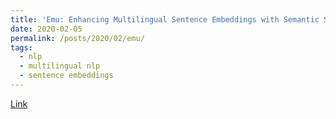 ```yaml
---
title: 'Emu: Enhancing Multilingual Sentence Embeddings with Semantic Similarity'
date: 2020-02-05
permalink: /posts/2020/02/emu/
tags:
  - nlp
  - multilingual nlp
  - sentence embeddings
---
```


[Link](https://megagon.ai/blog/emu-enhancing-multilingual-sentence-embeddings-with-semantic-similarity/)